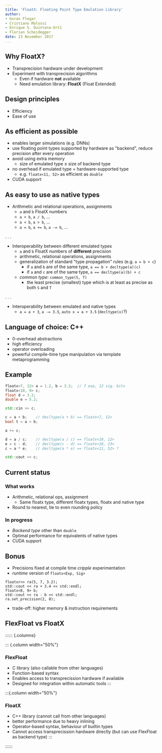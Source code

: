```yaml
---
title: 'FloatX: Floating Point Type Emulation Library'
author:
- Goran Flegar
- Cristiano Malossi
- Enrique S. Quintana-Ortí
- Florian Scheidegger
date: 23 November 2017
...
```


Why FloatX?
-----------

*   Transprecision hardware under development
*   Experiment with transprecision algorithms
    *    Even if hardware __not__ available
    *    Need emulation library: __FloatX__ (Float Extended)

Design principles
-----------------

*   Efficiency
*   Ease of use

As efficient as possible
------------------------

*   enables larger simulations (e.g. DNNs)
*   use floating point types supported by hardware as "backend",
    reduce precision after every operation
*   avoid using extra memory
    - size of emulated type &leq; size of backend type
*   no overhead if emulated type = hardware-supported type
    - e.g. `floatx<11, 52>` as efficient as `double`
*   CUDA support

As easy to use as native types
------------------------------

*   Arithmetic and relational operations, assignments
    *   `a` and `b` FloatX numbers
    *   `a + b`, `a / b`, ...
    *   `a < b`, `a > b`, ...
    *   `a = b`, `a += b`, `a -= b`, ...

. . .

*   Interoperability between different emulated types
    *   `a` and `b` FloatX numbers of __different__ precision
    *   arithmetic, relational operations, assignments
    *   generalization of standard "type propagation" rules (e.g. `a = b + c`)
        *   if `a` and `b` are of the same type, `a == b + decltype(a)(c)`
        *   if `a` and `c` are of the same type, `a == decltype(a)(b) + c`
    *   _common type_: `common_type(S, T)`
        *   the least precise (smallest) type which is at least as precise as
            both `S` and `T`

. . .

*   Interoperability between emulated and native types
     *   `a = a + 3`, `a -= 3.5`, `auto x = a + 3.5` (`decltype(x)`?)

Language of choice: C++
-----------------------

*   0-overhead abstractions
*   high efficiency
*   operator overloading
*   powerful compile-time type manipulation via template metaprogramming

Example
-------

```c++
floatx<7, 12> a = 1.2, b = 3.2;  // 7 exp, 12 sig. bits
floatx<10, 9> c;
float d = 3.2;
double e = 5.2;

std::cin >> c;

c = a + b;    // decltype(a + b) == floatx<7, 12>
bool t = a < b;

a += c;

d = a / c;    // decltype(a / c) == floatx<10, 12>
e = c - d;    // decltype(c - d) == floatx<10, 23>
c = a * e;    // decltype(a * e) == floatx<11, 52> ?

std::cout << c;
```

Current status
--------------

### What works
*   Arithmetic, relational ops, assignment
    *   Same floatx type, different floatx types, floatx and native type
*   Round to nearest, tie to even rounding policy

### In progress
*   _Backend type_ other than `double`
*   Optimal performance for equivalents of native types
*   CUDA support

Bonus
-----

*   Precisions fixed at compile time _cripple_ experimentation
*   _runtime_ version of `floatx<Exp, Sig>`

```
floatxr<> ra(5, 7, 3.2);
std::cout << ra + 3.4 << std::endl;
floatx<8, 9> b;
std::cout << ra - b << std::endl;
ra.set_precision(2, 8);
```

*   trade-off: higher memory & instruction requirements

FlexFloat vs FloatX
-------------------

:::::: {.columns}

::: {.column width="50%"}
### FlexFloat

*   C library (also callable from other languages)
*   Function-based syntax
*   Enables access to transprecission hardware if available
*   Designed for integration within automatic tools
:::

:::{.column width="50%"}
### FloatX

*   C++ library (cannot call from other languages)
*   better performance due to heavy inlining
*   Operator-based syntax, behaviour of builtin types
*   Cannot access transprecission hardware directly (but can use FlexFloat
    as backend type)
:::

::::::
